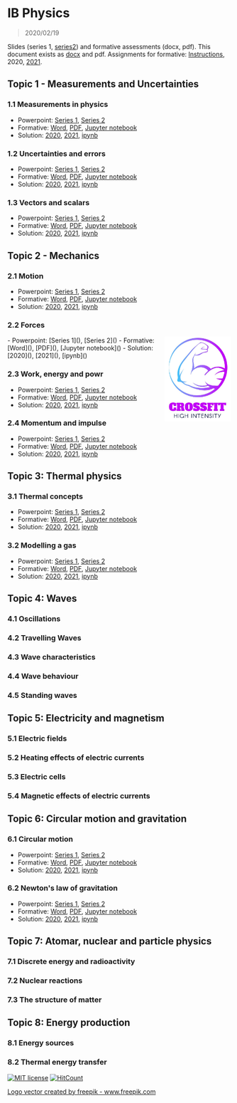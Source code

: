 # IB Physics

> 2020/02/19

Slides (series 1, [series2](https://drive.google.com/open?id=1Zi6j8ECYUrJOPDpvYzfvb6Sy_bLPpxW8)) and formative assessments (docx, pdf). This document exists as [docx](https://drive.google.com/file/d/1tINJtPGmdBGhy6ZH608g_bMzFcfzFqH9/view?usp=sharing) and pdf. Assignments for formative: [Instructions](https://drive.google.com/open?id=1L5_Bh-aMIoGKNTAV7mmJw-CbFryPB-aD), 2020, [2021](https://drive.google.com/open?id=1NcXxqDYjwJm7lAY2-ENT6h7-zvBOGMJsBhLMR9sw48Y).

## Topic 1 - Measurements and Uncertainties
### 1.1 Measurements in physics

- Powerpoint: [Series 1](), [Series 2]()
- Formative: [Word](), [PDF](), [Jupyter notebook]()
- Solution: [2020](), [2021](), [ipynb]()

### 1.2 Uncertainties and errors

- Powerpoint: [Series 1](), [Series 2]()
- Formative: [Word](), [PDF](), [Jupyter notebook]()
- Solution: [2020](), [2021](), [ipynb]()

### 1.3 Vectors and scalars

- Powerpoint: [Series 1](), [Series 2]()
- Formative: [Word](), [PDF](), [Jupyter notebook]()
- Solution: [2020](), [2021](), [ipynb]()

## Topic 2 - Mechanics
### 2.1 Motion

- Powerpoint: [Series 1](), [Series 2]()
- Formative: [Word](), [PDF](), [Jupyter notebook]()
- Solution: [2020](), [2021](), [ipynb]()

### 2.2 Forces
<img src="pic/force.jpg" width="150px" align="right">
- Powerpoint: [Series 1](), [Series 2]()
- Formative: [Word](), [PDF](), [Jupyter notebook]()
- Solution: [2020](), [2021](), [ipynb]()

### 2.3 Work, energy and powr
- Powerpoint: [Series 1](), [Series 2]()
- Formative: [Word](), [PDF](), [Jupyter notebook]()
- Solution: [2020](), [2021](), [ipynb]()

### 2.4 Momentum and impulse
- Powerpoint: [Series 1](), [Series 2]()
- Formative: [Word](), [PDF](), [Jupyter notebook]()
- Solution: [2020](), [2021](), [ipynb]()

## Topic 3: Thermal physics
### 3.1 Thermal concepts
- Powerpoint: [Series 1](), [Series 2]()
- Formative: [Word](), [PDF](), [Jupyter notebook]()
- Solution: [2020](), [2021](), [ipynb]()

### 3.2 Modelling a gas
- Powerpoint: [Series 1](), [Series 2]()
- Formative: [Word](), [PDF](), [Jupyter notebook]()
- Solution: [2020](), [2021](), [ipynb]()

## Topic 4: Waves
### 4.1 Oscillations

### 4.2 Travelling Waves

### 4.3 Wave characteristics

### 4.4 Wave behaviour

### 4.5 Standing waves

## Topic 5: Electricity and magnetism
### 5.1 Electric fields

### 5.2 Heating effects of electric currents

### 5.3 Electric cells

### 5.4 Magnetic effects of electric currents

## Topic 6: Circular motion and gravitation
### 6.1 Circular motion
- Powerpoint: [Series 1](), [Series 2]()
- Formative: [Word](), [PDF](), [Jupyter notebook]()
- Solution: [2020](), [2021](), [ipynb]()

### 6.2 Newton's law of gravitation
- Powerpoint: [Series 1](), [Series 2]()
- Formative: [Word](), [PDF](), [Jupyter notebook]()
- Solution: [2020](), [2021](), [ipynb]()

## Topic 7: Atomar, nuclear and particle physics
### 7.1 Discrete energy and radioactivity

### 7.2 Nuclear reactions

### 7.3 The structure of matter

## Topic 8: Energy production
### 8.1 Energy sources

### 8.2 Thermal energy transfer

[![MIT license](https://img.shields.io/github/license/kreier/physics?color=brightgreen)](http://opensource.org/licenses/MIT)
[![HitCount](http://hits.dwyl.io/kreier/physics.svg)](http://hits.dwyl.io/kreier/physics)

<a href="https://www.freepik.com/free-photos-vectors/logo">Logo vector created by freepik - www.freepik.com</a>
